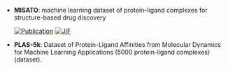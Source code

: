 



- **MISATO**: machine learning dataset of protein–ligand complexes for structure-based drug discovery  

    [![Publication](https://img.shields.io/badge/Publication-Citations:13-blue?style=for-the-badge&logo=bookstack)](https://doi.org/10.1038/s43588-024-00627-2) 
    [![JIF](https://img.shields.io/badge/Impact_Factor-12.00-purple?style=for-the-badge&logo=academia)](https://doi.org/10.1038/s43588-024-00627-2)



- **PLAS-5k**: Dataset of Protein-Ligand Affinities from Molecular Dynamics for Machine Learning Applications (5000 protein-ligand complexes) (dataset).  



